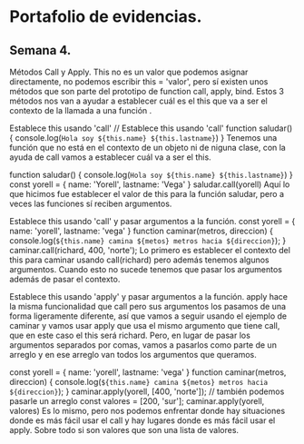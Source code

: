 # Portafolio de evidencias.

## Semana 4.
Métodos Call y Apply.
This no es un valor que podemos asignar directamente, no podemos escribir this = 'valor', pero sí existen unos métodos que son parte del prototipo de function call, apply, bind. Estos 3 métodos nos van a ayudar a establecer cuál es el this que va a ser el contexto de la llamada a una función .

Establece this usando 'call'
// Establece this usando 'call'
function saludar() {
  console.log(`Hola soy ${this.name} ${this.lastname}`)
}
Tenemos una función que no está en el contexto de un objeto ni de niguna clase, con la ayuda de call vamos a establecer cuál va a ser el this.

function saludar() {
  console.log(`Hola soy ${this.name} ${this.lastname}`)
}
const yorell = {
  name: 'Yorell',
  lastname: 'Vega'
}
saludar.call(yorell)
Aquí lo que hicimos fue establecer el valor de this para la función saludar, pero a veces las funciones sí reciben argumentos.

Establece this usando 'call' y pasar argumentos a la función.
const yorell = {
  name: 'yorell',
  lastname: 'vega'
}
function caminar(metros, direccion) {
  console.log(`${this.name} camina ${metos} metros hacia ${direccion}`);
}
caminar.call(richard, 400, 'norte');
Lo primero es establecer el contexto del this para caminar usando call(richard) pero además tenemos algunos argumentos. Cuando esto no sucede tenemos que pasar los argumentos además de pasar el contexto.

Establece this usando 'apply' y pasar argumentos a la función.
apply hace la misma funcionalidad que call pero sus argumentos los pasamos de una forma ligeramente diferente, así que vamos a seguir usando el ejemplo de caminar y vamos usar apply que usa el mismo argumento que tiene call, que en este caso el this será richard. Pero, en lugar de pasar los argumentos separados por comas, vamos a pasarlos como parte de un arreglo y en ese arreglo van todos los argumentos que queramos.

const yorell = {
  name: 'yorell',
  lastname: 'vega'
}
function caminar(metros, direccion) {
  console.log(`${this.name} camina ${metos} metros hacia ${direccion}`);
}
caminar.apply(yorell, [400, 'norte']);
// también podemos pasarle un arreglo
const valores = [200, 'sur'];
caminar.apply(yorell, valores)
Es lo mismo, pero nos podemos enfrentar donde hay situaciones donde es más fácil usar el call y hay lugares donde es más fácil usar el apply. Sobre todo si son valores que son una lista de valores.



